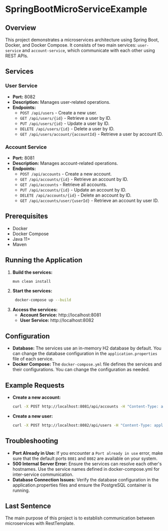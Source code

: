 # SpringBootMicroServiceExample

## Overview
This project demonstrates a microservices architecture using Spring Boot, Docker, and Docker Compose. It consists of two main services: `user-service` and `account-service`, which communicate with each other using REST APIs.

## Services
### User Service
- **Port:** 8082
- **Description:** Manages user-related operations.
- **Endpoints:**
    - `POST /api/users` - Create a new user.
    - `GET /api/users/{id}` - Retrieve a user by ID.
    - `PUT /api/users/{id}` - Update a user by ID.
    - `DELETE /api/users/{id}` - Delete a user by ID.
    - `GET /api/users/account/{accountId}` - Retrieve a user by account ID.

### Account Service
- **Port:** 8081
- **Description:** Manages account-related operations.
- **Endpoints:**
    - `POST /api/accounts` - Create a new account.
    - `GET /api/accounts/{id}` - Retrieve an account by ID.
    - `GET /api/accounts` - Retrieve all accounts.
    - `PUT /api/accounts/{id}` - Update an account by ID.
    - `DELETE /api/accounts/{id}` - Delete an account by ID.
    - `GET /api/accounts/user/{userId}` - Retrieve an account by user ID.

## Prerequisites
- Docker
- Docker Compose
- Java 11+
- Maven

## Running the Application
1. **Build the services:**
   ```sh
   mvn clean install
   

2. **Start the services:**
   ```sh
    docker-compose up --build
    ```
3. **Access the services:** 
   - **Account Service:** http://localhost:8081
   - **User Service:** http://localhost:8082

## Configuration
- **Database:** The services use an in-memory H2 database by default. You can change the database configuration in the `application.properties` file of each service.
- **Docker Compose:** The `docker-compose.yml` file defines the services and their configurations. You can change the configuration as needed.

## Example Requests
- **Create a new account:**
    ```sh
    curl -X POST http://localhost:8081/api/accounts -H "Content-Type: application/json" -d '{"userId": 1, "balance": 1000}'
    ```
- **Create a new user:**
    ```sh
    curl -X POST http://localhost:8082/api/users -H "Content-Type: application/json" -d '{"name": "John Doe", "email": "
    ```
  
## Troubleshooting
- **Port Already in Use:** If you encounter a `Port already in use` error, make sure that the default ports `8081` and `8082` are available on your system.
- **500 Internal Server Error:** Ensure the services can resolve each other's hostnames. Use the service names defined in docker-compose.yml for inter-service communication.
- **Database Connection Issues:** Verify the database configuration in the application.properties files and ensure the PostgreSQL container is running.
  

## Last Sentence
The main purpose of this project is to establish communication between microservices with RestTemplate.



